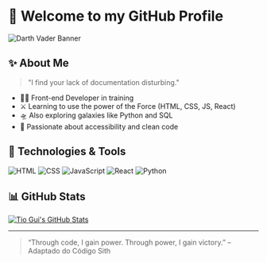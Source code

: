 # 🖤 Welcome to my GitHub Profile

![Darth Vader Banner]([[0link-da-imagem](https://www.freepik.com/free-photo/3d-hyperspace-background-with-warp-tunnel-effect_8879794.htm#fromView=keyword&page=1&position=4&uuid=a95b8e90-3063-4e09-8a23-c8c5aa22e315&query=Star+Wars+Banner)](https://www.freepik.com/free-ai-image/space-travel-collage-design_94964749.htm#fromView=search&page=2&position=35&uuid=497c9f18-1151-4b8b-9160-3406e2fb2c94&query=Star+Wars+Banner))

## ✨ About Me
> "I find your lack of documentation disturbing."

- 🧑‍💻 Front-end Developer in training
- ⚔️ Learning to use the power of the Force (HTML, CSS, JS, React)
- 🛸 Also exploring galaxies like Python and SQL
- 🌌 Passionate about accessibility and clean code

## 🔧 Technologies & Tools
![HTML](https://img.shields.io/badge/HTML-darkred?style=for-the-badge&logo=html5&logoColor=white)
![CSS](https://img.shields.io/badge/CSS-blue?style=for-the-badge&logo=css3&logoColor=white)
![JavaScript](https://img.shields.io/badge/JavaScript-yellow?style=for-the-badge&logo=javascript&logoColor=black)
![React](https://img.shields.io/badge/React-black?style=for-the-badge&logo=react&logoColor=cyan)
![Python](https://img.shields.io/badge/Python-white?style=for-the-badge&logo=python&logoColor=blue)

## 📊 GitHub Stats
[![Tio Gui's GitHub Stats](https://github-readme-stats.vercel.app/api?username=teu-usuario&show_icons=true&theme=tokyonight)](https://github.com/teu-usuario)

---

> “Through code, I gain power. Through power, I gain victory.” – Adaptado do Código Sith

